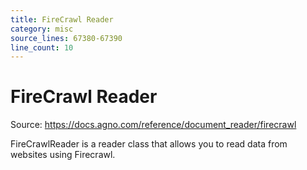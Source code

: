 ```yaml
---
title: FireCrawl Reader
category: misc
source_lines: 67380-67390
line_count: 10
---
```


# FireCrawl Reader
Source: https://docs.agno.com/reference/document_reader/firecrawl



FireCrawlReader is a reader class that allows you to read data from websites using Firecrawl.

<Snippet file="firecrawl-reader-reference.mdx" />


